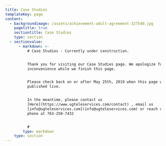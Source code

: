 ```yaml
---
title: Case Studies
templateKey: page
content:
  - backgroundimage: /assets/achievement-adult-agreement-327540.jpg
    pagetitle: true
    sectiontitle: Case Studies
    type: section
  - sectionvalue:
      - markdown: >-
          # Case Studies - Currently under construction.


          Thank you for visiting our Case Studies page. We apologize for any
          inconvenience while we finish this page.


          Please check back on or after May 25th, 2019 when this page will be
          published live.


          In the meantime, please contact us
          [Here](https://www.ugteleservices.com/contact) , email us
          [info@ugteleservices.com](info@ugteleservices.com) or reach us by
          phone at 763-250-7432


          #
        type: markdown
    type: section
---
```


